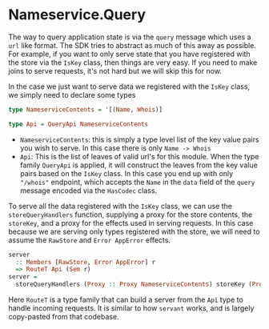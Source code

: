 # Nameservice.Query

The way to query application state is via the `query` message which uses a `url` like format. The SDK tries to abstract as much of this away as possible. For example, if you want to only serve state that you have registered with the store via the `IsKey` class, then things are very easy. If you need to make joins to serve requests, it's not hard but we will skip this for now.

In the case we just want to serve data we registered with the `IsKey` class, we simply need to declare some types

```haskell
type NameserviceContents = '[(Name, Whois)]

type Api = QueryApi NameserviceContents
```

- `NameserviceContents`: this is simply a type level list of the key value pairs you wish to serve. In this case there is only `Name -> Whois`
- `Api`: This is the list of leaves of valid url's for this module. When the type family `QueryApi` is applied, it will construct the leaves from the key value pairs based on the `IsKey` class. In this case you end up with only `"/whois"` endpoint, which accepts the `Name` in the `data` field of the `query` message encoded via the `HasCodec` class.

To serve all the data registered with the `IsKey` class, we can use the `storeQueryHandlers` function, supplying a proxy for the store contents, the `storeKey`, and a proxy for the effects used in serving requests. In this case because we are serving only types registered with the store, we will need to assume the `RawStore` and `Error AppError` effects.

```haskell
server
  :: Members [RawStore, Error AppError] r
  => RouteT Api (Sem r)
server =
  storeQueryHandlers (Proxy :: Proxy NameserviceContents) storeKey (Proxy :: Proxy (Sem r))
```

Here `RouteT` is a type family that can build a server from the `Api` type to handle incoming requests. It is similar to how `servant` works, and is largely copy-pasted from that codebase.